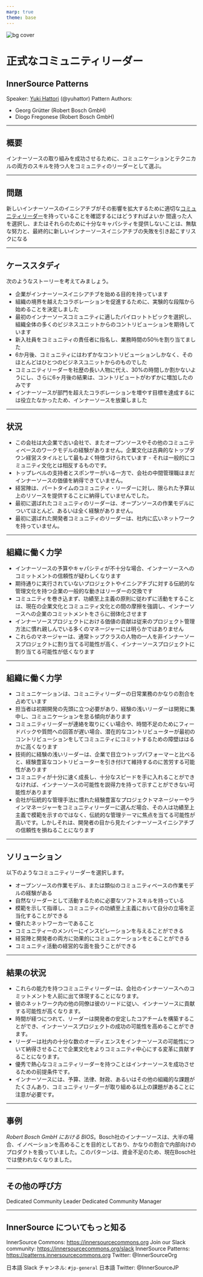 ```yaml
---
marp: true
theme: base
---
```


<!--
class: isccover
-->

![bg cover](../assets/img/isccover2.png)

# 正式なコミュニティリーダー

## InnerSource Patterns

Speaker: [Yuki Hattori]() (@yuhattor)
Pattern Authors:

* Georg Grütter (Robert Bosch GmbH)
* Diogo Fregonese (Robert Bosch GmbH)

---

<!--
header: '**InnerSource Patterns: 正式なコミュニティリーダー**'
paginate: true
class: slides
footer: '@yuhattor'
-->

## 概要

インナーソースの取り組みを成功させるために、コミュニケーションとテクニカルの両方のスキルを持つ人をコミュニティのリーダーとして選ぶ。

---

## 問題

新しいインナーソースのイニシアチブがその影響を拡大するために適切な[コミュニティリーダー](http://www.artofcommunityonline.org/)を持っていることを確認するにはどうすればよいか
間違った人を選択し、またはそれらのために十分なキャパシティを提供しないことは、無駄な努力と、最終的に新しいインナーソースイニシアチブの失敗を引き起こすリスクになる

---

## ケーススタディ

次のようなストーリーを考えてみましょう。

* 企業がインナーソースイニシアチブを始める目的を持っています
* 組織の境界を越えたコラボレーションを促進するために、実験的な段階から始めることを決定しました
* 最初のインナーソースコミュニティに適したパイロットトピックを選択し、組織全体の多くのビジネスユニットからのコントリビューションを期待しています
* 新入社員をコミュニティの責任者に指名し、業務時間の50％を割り当てました
* 6か月後、コミュニティにはわずかなコントリビューションしかなく、そのほとんどはひとつのビジネスユニットからのものでした
* コミュニティリーダーを社歴の長い人物に代え、30%の時間しか割かないようにし、さらに6ヶ月後の結果は、コントリビュートがわずかに増加したのみです
* インナーソースが部門を超えたコラボレーションを増やす目標を達成するには役立たなかったため、インナーソースを放棄しました

<!--
ある企業が、組織の境界を越えたコラボレーションを促進するために、インナーソースイニシアチブを始めたいと考えています。彼らは、範囲を限定した実験的な段階から始めることを決定しました。経営陣は、最初のインナーソースコミュニティに適したパイロットトピックを選択し、組織全体の多くのビジネスユニットからのコントリビューションを期待しています。会社はまだ完全に計画をできていなかったので、新入社員をコミュニティの責任者に指名し、業務時間の50％を割り当てました。6か月後、コミュニティにはわずかなコントリビューションしかなく、そのほとんどはひとつのビジネスユニットからのものでした。そこで、コミュニティリーダーを社歴の長い人物に代え、今度は30%の時間しか割かないようにしました。さらに6ヶ月後の結果は、コントリビュートがわずかに増加したのみでした。同社は、部門を超えたコラボレーションを増やす目標を達成するのに、インナーソースが役立つと確信できなくなり、インナーソースを放棄しました。
-->

---

## 状況

* この会社は大企業で古い会社で、またオープンソースやその他のコミュニティベースのワークモデルの経験がありません。企業文化は古典的なトップダウン経営スタイルとして最もよく特徴づけられています - それは一般的にコミュニティ文化とは相反するものです。
* トップレベルの支持者とスポンサーがいる一方で、会社の中間管理職はまだインナーソースの価値を納得できていません。
* 経営陣は、パートタイムのコミュニティ・リーダーに対し、限られた予算以上のリソースを提供することに納得していませんでした。
* 最初に選ばれたコミュニティのリーダーは、オープンソースの作業モデルについてほとんど、あるいは全く経験がありません。
* 最初に選ばれた開発者コミュニティのリーダーは、社内に広いネットワークを持っていません。

---

## 組織に働く力学

* インナーソースの予算やキャパシティが不十分な場合、インナーソースへのコミットメントの信頼性が疑わしくなります
* 期待通りに実行されていないプロジェクトやイニシアチブに対する伝統的な管理文化を持つ企業の一般的な動きはリーダーの交換です
* コミュニティを巻き込まず、功績至上主義の原則に従わずに活動をすることは、現在の企業文化とコミュニティ文化との間の摩擦を強調し、インナーソースへの企業のコミットメントをさらに弱体化させます
* インナーソースプロジェクトにおける価値の貢献は従来のプロジェクト管理方法に慣れ親しんでいる多くのマネージャーには明らかではありません
* これらのマネージャーは、通常トップクラスの人物の一人を非インナーソースプロジェクトに割り当てる可能性が高く、インナーソースプロジェクトに割り当てる可能性が低くなります

<!--
もし、企業がインナーソースの予算とキャパシティの面で初期のインナーソースコミュニティに大幅に投資していない場合、インナーソースへのコミットメントの信頼性は疑わしいと認識されるかもしれません。期待通りに実行されていないプロジェクトやイニシアチブに対する伝統的な管理文化を持つ企業の一般的な動きは、そのリーダーを交換することでしょう。コミュニティを巻き込むことなく、そして功績至上主義の原則に従わずに活動を行うことは、現在の企業文化とコミュニティ文化との間の摩擦を強調することにつながり、インナーソースへの企業のコミットメントをさらに弱体化させます。

インナーソースプロジェクトにおける価値の貢献は、従来のプロジェクト管理方法に慣れ親しんでいる多くのマネージャーにとっては明らかではありません。これらのマネージャーは、通常は非インナーソースプロジェクトから高い需要があるトップクラスの人物の1人を、作業時間のかなりの割合でインナーソースプロジェクトに割り当てる可能性が低くなります。
-->

---

## 組織に働く力学

* コミュニケーションは、コミュニティリーダーの日常業務のかなりの割合を占めています
* 担当者は初期開発の先頭に立つ必要があり、経験の浅いリーダーは開発に集中し、コミュニケーションを怠る傾向があります
* コミュニティリーダーが連絡を取りにくい場合や、時間不足のためにフィードバックや質問への回答が遅い場合、潜在的なコントリビューターが最初のコントリビューションをしてコミュニティにコミットするための障壁ははるかに高くなります
* 技術的に経験の浅いリーダーは、企業で目立つトップパフォーマーと比べると、経験豊富なコントリビューターを引き付けて維持するのに苦労する可能性があります
* コミュニティが十分に速く成長し、十分なスピードを手に入れることができなければ、インナーソースの可能性を説得力を持って示すことができない可能性があります
* 会社が伝統的な管理手法に慣れた経験豊富なプロジェクトマネージャーやラインマネージャーをコミュニティリーダーに選んだ場合、その人は功績至上主義で模範を示すのではなく、伝統的な管理テーマに焦点を当てる可能性が高いです。しかしそれは、開発者の目から見たインナーソースイニシアチブの信頼性を損ねることになります

<!--
コミュニケーションは、コミュニティリーダーの日常業務のかなりの割合を占めています。同時に、担当者は初期開発の先頭に立つ必要があるでしょう。限られたキャパシティに直面して、経験の浅いリーダーは開発に集中し、コミュニケーションを怠る傾向があります。コミュニティリーダーが連絡を取りにくい場合や、時間不足のためにフィードバックや質問への回答が遅い場合、潜在的なコントリビューターが最初のコントリビューションをしてコミュニティにコミットするための障壁ははるかに高くなります。さらに技術的に経験の浅いリーダーは、企業で目立つトップパフォーマーと比べると、経験豊富なコントリビューターを引き付けて維持するのに苦労する可能性があります。

もしコミュニティが十分に速く成長し、十分なスピードを手に入れることができなければ、インナーソースの可能性を説得力を持って示すことができない可能性があります。
もし会社が伝統的な管理手法に慣れた経験豊富なプロジェクトマネージャーやラインマネージャーをコミュニティリーダーに選んだ場合、その人は功績至上主義で模範を示すのではなく、リソース配分、構造、報告ルートといった伝統的な管理テーマに焦点を当てる可能性が高いです。これは、開発者の目から見たインナーソースイニシアチブの信頼性を損ねることになります。
-->

---

## ソリューション

以下のようなコミュニティリーダーを選択します。

* オープンソースの作業モデル、または類似のコミュニティベースの作業モデルの経験がある
* 自然なリーダーとして活動するために必要なソフトスキルを持っている
* 模範を示して指導し、コミュニティの功績至上主義において自分の立場を正当化することができる
* 優れたネットワーカーであること
* コミュニティーのメンバーにインスピレーションを与えることができる
* 経営陣と開発者の両方に効果的にコミュニケーションをとることができる
* コミュニティ活動の経営的な面を扱うことができる

<!--
コミュニティリーダーには、コミュニケーションや開発など、自分の時間の100％をコミュニティ活動に捧げることができるよう、権限を与えましょう。コミュニティ運営に変化をもたらす際には、コミュニティの意見に耳を傾ける必要があることを経営陣に伝え、理想的には、コミュニティが自らコミュニティリーダーを指名できるようにすることが望ましいです。
-->

---

## 結果の状況

* これらの能力を持つコミュニティリーダーは、会社のインナーソースへのコミットメントを人前に出て体現することになります。
* 彼のネットワーク内の他の同僚は彼のリードに従い、インナーソースに貢献する可能性が高くなります。
* 時間が経つにつれて、リーダーは開発者の安定したコアチームを構築することができ、インナーソースプロジェクトの成功の可能性を高めることができます。
* リーダーは社内の十分な数のオーディエンスをインナーソースの可能性について納得させることで企業文化をよりコミュニティ中心にする変革に貢献することになります。
* 優秀で熱心なコミュニティリーダーを持つことはインナーソースを成功させるための前提条件です。
* インナーソースには、予算、法律、財政、あるいはその他の組織的な課題がたくさんあり、コミュニティリーダーが取り組める以上の課題があることに注意が必要です。

<!--
上記の能力を持つコミュニティのリーダーは、会社のインナーソースへのコミットメントを人前に出て体現することになります。彼のネットワーク内の他の同僚は彼のリードに従い、インナーソースに貢献する可能性が高くなります。

時間が経つにつれて、リーダーは、開発者の安定したコアチームを構築することができ、したがって、インナーソースプロジェクトの成功の可能性を高めることができます。
インナーソースの可能性について社内の十分な数のオーディエンスを納得させることによって、リーダーは企業文化をよりコミュニティ中心のものにする変革に大きく貢献することになります。

優秀で熱心なコミュニティリーダーを持つことは、インナーソースを成功させるための前提条件です。しかし、それは銀の弾丸ではありません。インナーソースには、予算、法律、財政、あるいはその他の組織的な課題など、コミュニティリーダーが取り組める以上の課題がたくさんあります。
-->

---

## 事例

_Robert Bosch GmbH における BIOS_。Bosch社のインナーソースは、大半の場合、イノベーションを高めることを目的としており、かなりの割合で内部向けのプロダクトを扱っていました。このパターンは、資金不足のため、現在Bosch社では使われなくなりました。

---

## その他の呼び方

Dedicated Community Leader
Dedicated Community Manager

---

## InnerSource についてもっと知る

InnerSource Commons: https://innersourcecommons.org
Join our Slack community: https://innersourcecommons.org/slack
InnerSource Patterns: https://patterns.innersourcecommons.org
Twitter: @InnerSourceOrg

日本語 Slack チャンネル: ```#jp-general```
日本語 Twitter: @InnerSourceJP

